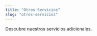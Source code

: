 ```yaml
---
title: "Otros Servicios"
slug: "otros-servicios"
---
```


Descubre nuestros servicios adicionales.

